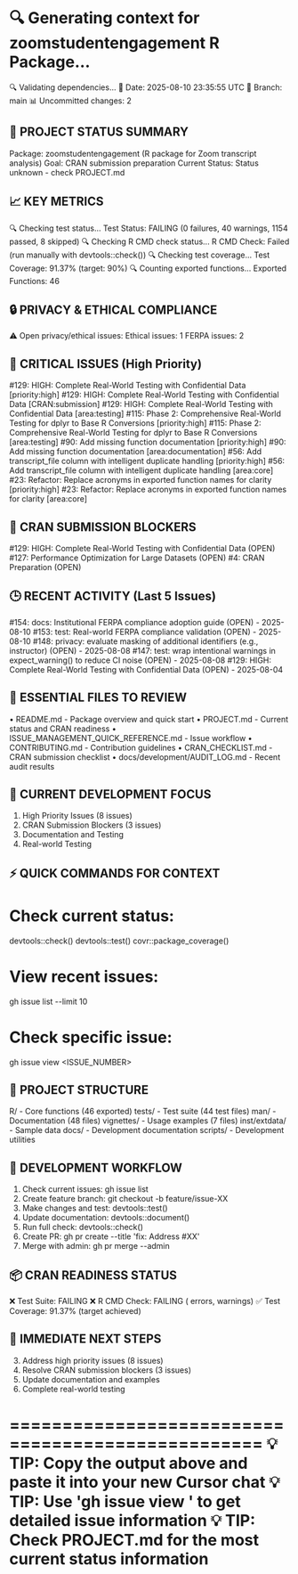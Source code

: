 🔍 Generating context for zoomstudentengagement R Package...
==================================================
🔍 Validating dependencies...
📅 Date: 2025-08-10 23:35:55 UTC
🌿 Branch: main
📊 Uncommitted changes: 2

🎯 PROJECT STATUS SUMMARY
------------------------
Package: zoomstudentengagement (R package for Zoom transcript analysis)
Goal: CRAN submission preparation
Current Status: Status unknown - check PROJECT.md

📈 KEY METRICS
-------------
🔍 Checking test status...
Test Status: FAILING (0 failures, 40 warnings, 1154 passed, 8 skipped)
🔍 Checking R CMD check status...
R CMD Check: Failed (run manually with devtools::check())
🔍 Checking test coverage...
Test Coverage: 91.37% (target: 90%)
🔍 Counting exported functions...
Exported Functions: 46

🔒 PRIVACY & ETHICAL COMPLIANCE
-----------------------------
⚠️  Open privacy/ethical issues:
   Ethical issues: 1
   FERPA issues: 2

🚨 CRITICAL ISSUES (High Priority)
--------------------------------
#129: HIGH: Complete Real-World Testing with Confidential Data [priority:high]
#129: HIGH: Complete Real-World Testing with Confidential Data [CRAN:submission]
#129: HIGH: Complete Real-World Testing with Confidential Data [area:testing]
#115: Phase 2: Comprehensive Real-World Testing for dplyr to Base R Conversions [priority:high]
#115: Phase 2: Comprehensive Real-World Testing for dplyr to Base R Conversions [area:testing]
#90: Add missing function documentation [priority:high]
#90: Add missing function documentation [area:documentation]
#56: Add transcript_file column with intelligent duplicate handling [priority:high]
#56: Add transcript_file column with intelligent duplicate handling [area:core]
#23: Refactor: Replace acronyms in exported function names for clarity [priority:high]
#23: Refactor: Replace acronyms in exported function names for clarity [area:core]

🎯 CRAN SUBMISSION BLOCKERS
--------------------------
#129: HIGH: Complete Real-World Testing with Confidential Data (OPEN)
#127: Performance Optimization for Large Datasets (OPEN)
#4: CRAN Preparation (OPEN)

🕒 RECENT ACTIVITY (Last 5 Issues)
--------------------------------
#154: docs: Institutional FERPA compliance adoption guide (OPEN) - 2025-08-10
#153: test: Real-world FERPA compliance validation (OPEN) - 2025-08-10
#148: privacy: evaluate masking of additional identifiers (e.g., instructor) (OPEN) - 2025-08-08
#147: test: wrap intentional warnings in expect_warning() to reduce CI noise (OPEN) - 2025-08-08
#129: HIGH: Complete Real-World Testing with Confidential Data (OPEN) - 2025-08-04

📁 ESSENTIAL FILES TO REVIEW
---------------------------
• README.md - Package overview and quick start
• PROJECT.md - Current status and CRAN readiness
• ISSUE_MANAGEMENT_QUICK_REFERENCE.md - Issue workflow
• CONTRIBUTING.md - Contribution guidelines
• CRAN_CHECKLIST.md - CRAN submission checklist
• docs/development/AUDIT_LOG.md - Recent audit results

🎯 CURRENT DEVELOPMENT FOCUS
---------------------------
1. High Priority Issues (8 issues)
2. CRAN Submission Blockers (3 issues)
5. Documentation and Testing
6. Real-world Testing

⚡ QUICK COMMANDS FOR CONTEXT
---------------------------
# Check current status:
devtools::check()
devtools::test()
covr::package_coverage()

# View recent issues:
gh issue list --limit 10

# Check specific issue:
gh issue view <ISSUE_NUMBER>

📂 PROJECT STRUCTURE
-------------------
R/ - Core functions (46 exported)
tests/ - Test suite (44 test files)
man/ - Documentation (48 files)
vignettes/ - Usage examples (7 files)
inst/extdata/ - Sample data
docs/ - Development documentation
scripts/ - Development utilities

🔄 DEVELOPMENT WORKFLOW
---------------------
1. Check current issues: gh issue list
2. Create feature branch: git checkout -b feature/issue-XX
3. Make changes and test: devtools::test()
4. Update documentation: devtools::document()
5. Run full check: devtools::check()
6. Create PR: gh pr create --title 'fix: Address #XX'
7. Merge with admin: gh pr merge --admin

📦 CRAN READINESS STATUS
----------------------
❌ Test Suite: FAILING
❌ R CMD Check: FAILING ( errors,  warnings)
✅ Test Coverage: 91.37% (target achieved)

🎯 IMMEDIATE NEXT STEPS
---------------------
3. Address high priority issues (8 issues)
4. Resolve CRAN submission blockers (3 issues)
5. Update documentation and examples
6. Complete real-world testing

==================================================
💡 TIP: Copy the output above and paste it into your new Cursor chat
💡 TIP: Use 'gh issue view <NUMBER>' to get detailed issue information
💡 TIP: Check PROJECT.md for the most current status information
==================================================
